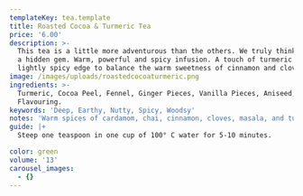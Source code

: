 ```yaml
---
templateKey: tea.template
title: Roasted Cocoa & Turmeric Tea
price: '6.00'
description: >-
  This tea is a little more adventurous than the others. We truly think this is
  a hidden gem. Warm, powerful and spicy infusion. A touch of turmeric adds a
  lightly spicy edge to balance the warm sweetness of cinnamon and cloves.
image: /images/uploads/roastedcocoaturmeric.png
ingredients: >-
  Turmeric, Cocoa Peel, Fennel, Ginger Pieces, Vanilla Pieces, Aniseed, Natural
  Flavouring.
keywords: 'Deep, Earthy, Nutty, Spicy, Woodsy'
notes: 'Warm spices of cardamom, chai, cinnamon, cloves, masala, and turmeric.'
guide: |+
  Steep one teaspoon in one cup of 100° C water for 5-10 minutes.

color: green
volume: '13'
carousel_images:
  - {}
---
```


